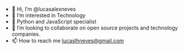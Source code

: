 - 👋 Hi, I’m @lucasalexneves
- 👀 I’m interested in Technology
- 🌱 Python and JavaScript specialist
- 💞️ I’m looking to collaborate on open source projects and technology companies.
- 📫 How to reach me lucaslhneves@gmail.com

<!---
lucasalexneves/lucasalexneves is a ✨ special ✨ repository because its `README.md` (this file) appears on your GitHub profile.
You can click the Preview link to take a look at your changes.
--->
